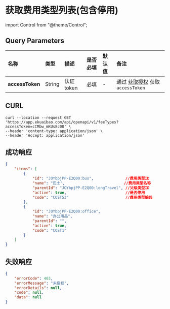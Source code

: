 # 获取费用类型列表(包含停用)

import Control from "@theme/Control";

<Control
method="GET"
url="/api/openapi/v1/feeTypes"
/>

## Query Parameters

| 名称 | 类型 | 描述 | 是否必填 | 默认值 | 备注 |
| :--- | :--- | :--- | :--- |:--- | :--- |
| **accessToken** | String | 认证token | 必填 | - | 通过 [获取授权](/docs/open-api/getting-started/auth) 获取 `accessToken` |

## CURL
```shell
curl --location --request GET 'https://app.ekuaibao.com/api/openapi/v1/feeTypes?accessToken=cCMbw_mKUs8c00' \
--header 'content-type: application/json' \
--header 'Accept: application/json'
```

## 成功响应
```json
{
    "items": [
        {
            "id": "JOYbpjPP-E2Q00:bus",              //费用类型ID
            "name": "巴士",                          //费用类型名称
            "parentId": "JOYbpjPP-E2Q00:longTravel", //父级类型ID
            "active": true,                          //是否停用
            "code": "COST53"                         //费用类型编码
        },
        {
            "id": "JOYbpjPP-E2Q00:office",
            "name": "办公用品",
            "parentId": "",
            "active": true,
            "code": "COST1"
        }
    ]
}
```

## 失败响应
```json
{
    "errorCode": 403,
    "errorMessage": "未授权",
    "errorDetails": null,
    "code": null,
    "data": null
}
```
